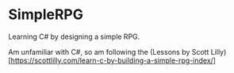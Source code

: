 # SimpleRPG
Learning C# by designing a simple RPG.

Am unfamiliar with C#, so am following the (Lessons by Scott Lilly) [https://scottlilly.com/learn-c-by-building-a-simple-rpg-index/]
